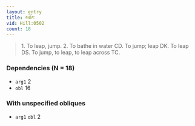 ```yaml
---
layout: entry
title: མཆོང་
vid: Hill:0502
count: 18
---
```

> 1\. To leap, jump\. 2\. To bathe in water CD\. To jump; leap DK\. To leap DS\. To jump, to leap, to leap across TC\.


### Dependencies (N = 18)
* `arg1` 2
* `obl` 16


### With unspecified obliques
* `arg1` `obl` 2
